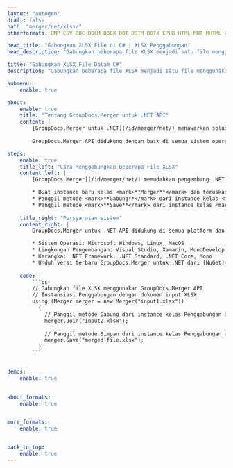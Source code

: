 ```yaml
---
layout: "autogen"
draft: false
path: "merger/net/xlsx/"
otherformats: BMP CSV DOC DOCM DOCX DOT DOTM DOTX EPUB HTML MHT MHTML ODP ODS ODT OTP OTT PDF PNG POTM POTX PPS PPSM PPSX PPT PPTM PPTX PS RTF TEX TIF TIFF TSV TXT VDX VSDM VSDX VSSM VSSX VSTM VSTX VSX VTX XLAM XLS XLSB XLSM XLT XLTM XLTX XPS

head_title: "Gabungkan XLSX File di C# | XLSX Penggabungan"
head_description: "Gabungkan beberapa file XLSX menjadi satu file menggunakan C#/.NET merger API. Gabungkan halaman atau rentang halaman tertentu dari berbagai dokumen ke satu dokumen."

title: "Gabungkan XLSX File Dalam C#"
description: "Gabungkan beberapa file XLSX menjadi satu file menggunakan C# merger API. Gabungkan halaman atau rentang halaman yang dipilih dari berbagai dokumen sumber menjadi satu dokumen yang dihasilkan."

submenu:
    enable: true

about:
    enable: true
    title: "Tentang GroupDocs.Merger untuk .NET API"
    content: |
        [GroupDocs.Merger untuk .NET](/id/merger/net/) menawarkan solusi sederhana untuk menggabungkan & membagi dengan aman antara berbagai format dokumen termasuk PDF, Microsoft Office (Word, Excel, PowerPoint, OneNote), OpenDocument, HTML, gambar dan banyak lainnya dalam aplikasi .NET. Dengan menambahkan hanya beberapa baris kode, lakukan beberapa operasi dokumen seperti memindahkan, menghapus, memutar, menukar, mengekstrak, atau mengubah orientasi halaman di dalam dokumen. API penggabungan dokumen juga mendukung pratinjau halaman dokumen sebagai gambar untuk menganalisis struktur dokumen, pemformatan, dan konten pada halaman.
        
        GroupDocs.Merger API didukung dengan baik di semua sistem operasi dan platform utama termasuk .NET Framework, .NET Standard, .NET Core, Mono, dan Xamarin.

steps:
    enable: true
    title_left: "Cara Menggabungkan Beberapa File XLSX"
    content_left: |
        [GroupDocs.Merger](/id/merger/net/) memudahkan pengembang .NET untuk menggabungkan dua atau lebih file XLSX dalam aplikasi mereka dengan menerapkan beberapa langkah mudah.

        * Buat instance baru kelas <mark>**Merger**</mark> dan teruskan jalur dokumen sumber sebagai parameter konstruktor.
        * Panggil metode <mark>**Gabung**</mark> dari instance kelas <mark>**Merger**</mark> dan teruskan jalur dokumen sumber kedua.
        * Panggil metode <mark>**Save**</mark> dari instance kelas <mark>**Merger**</mark> untuk menyimpan dokumen yang digabungkan.
        
    title_right: "Persyaratan sistem"
    content_right: |
        GroupDocs.Merger untuk .NET API didukung di semua platform dan sistem operasi utama. Sebelum menjalankan kode di bawah ini, pastikan Anda telah menginstal prasyarat berikut di sistem Anda.

        * Sistem Operasi: Microsoft Windows, Linux, MacOS
        * Lingkungan Pengembangan: Visual Studio, Xamarin, MonoDevelop
        * Kerangka: .NET Framework, .NET Standard, .NET Core, Mono
        * Unduh versi terbaru GroupDocs.Merger untuk .NET dari [NuGet](https://www.nuget.org/packages/GroupDocs.Merger)
        
    code: |
        ```cs
        // Gabungkan file XLSX menggunakan GroupDocs.Merger API
        // Instansiasi Penggabungan dengan dokumen input XLSX
        using (Merger merger = new Merger("input1.xlsx"))
          {
            // Panggil metode Gabung dari instance kelas Penggabungan dan lewati jalur dokumen sumber kedua
            merger.Join("input2.xlsx");
            
            // Panggil metode Simpan dari instance kelas Penggabungan untuk menyimpan dokumen yang digabungkan
            merger.Save("merged-file.xlsx");
          }
        ```


demos:
    enable: true
        

about_formats:
    enable: true


more_formats:
    enable: true


back_to_top:
    enable: true
---
```

